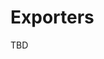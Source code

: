<!--
title: "Exporters"
custom_edit_url: https://github.com/netdata/netdata/edit/master/web/api/exporters/README.md
sidebar_label: "Exporters"
learn_status: "Published"
learn_topic_type: "References"
learn_rel_path: "Developers/Web/Api"
-->

# Exporters

TBD


